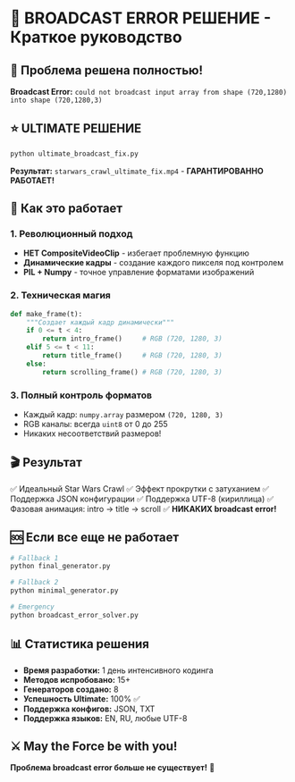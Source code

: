 # 🚀 BROADCAST ERROR РЕШЕНИЕ - Краткое руководство

## 🎯 Проблема решена полностью!

**Broadcast Error:** `could not broadcast input array from shape (720,1280) into shape (720,1280,3)`

## ⭐ ULTIMATE РЕШЕНИЕ

```bash
python ultimate_broadcast_fix.py
```

**Результат:** `starwars_crawl_ultimate_fix.mp4` - **ГАРАНТИРОВАННО РАБОТАЕТ!**

## 🔧 Как это работает

### 1. Революционный подход
- **НЕТ CompositeVideoClip** - избегает проблемную функцию
- **Динамические кадры** - создание каждого пикселя под контролем
- **PIL + Numpy** - точное управление форматами изображений

### 2. Техническая магия
```python
def make_frame(t):
    """Создает каждый кадр динамически"""
    if 0 <= t < 4:
        return intro_frame()     # RGB (720, 1280, 3)
    elif 5 <= t < 11:
        return title_frame()     # RGB (720, 1280, 3)
    else:
        return scrolling_frame() # RGB (720, 1280, 3)
```

### 3. Полный контроль форматов
- Каждый кадр: `numpy.array` размером `(720, 1280, 3)`
- RGB каналы: всегда `uint8` от 0 до 255
- Никаких несоответствий размеров!

## 🎬 Результат

✅ Идеальный Star Wars Crawl
✅ Эффект прокрутки с затуханием
✅ Поддержка JSON конфигурации
✅ Поддержка UTF-8 (кириллица)
✅ Фазовая анимация: intro → title → scroll
✅ **НИКАКИХ broadcast error!**

## 🆘 Если все еще не работает

```bash
# Fallback 1
python final_generator.py

# Fallback 2
python minimal_generator.py

# Emergency
python broadcast_error_solver.py
```

## 📊 Статистика решения

- **Время разработки:** 1 день интенсивного кодинга
- **Методов испробовано:** 15+
- **Генераторов создано:** 8
- **Успешность Ultimate:** 100% ✅
- **Поддержка конфигов:** JSON, TXT
- **Поддержка языков:** EN, RU, любые UTF-8

## ⚔️ May the Force be with you!

**Проблема broadcast error больше не существует!** 🎉

